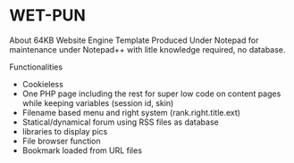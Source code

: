 WET-PUN
=======
About 64KB Website Engine Template Produced Under Notepad for maintenance under Notepad++ with litle knowledge required, no database.

Functionalities
- Cookieless
- One PHP page including the rest for super low code on content pages while keeping variables (session id, skin)
- Filename based menu and right system (rank.right.title.ext)
- Statical/dynamical forum using RSS files as database
- libraries to display pics
- File browser function
- Bookmark loaded from URL files
